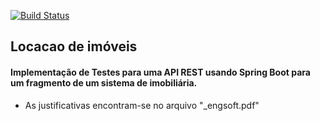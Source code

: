 [![Build Status](https://travis-ci.org/danielmarquesdm/locacao-de-imoveis.svg?branch=main)](https://travis-ci.org/danielmarquesdm/locacao-de-imoveis)

## Locacao de imóveis
#### Implementação de Testes para uma API REST usando Spring Boot para um fragmento de um sistema de imobiliária.

* As justificativas encontram-se no arquivo "_engsoft.pdf"
